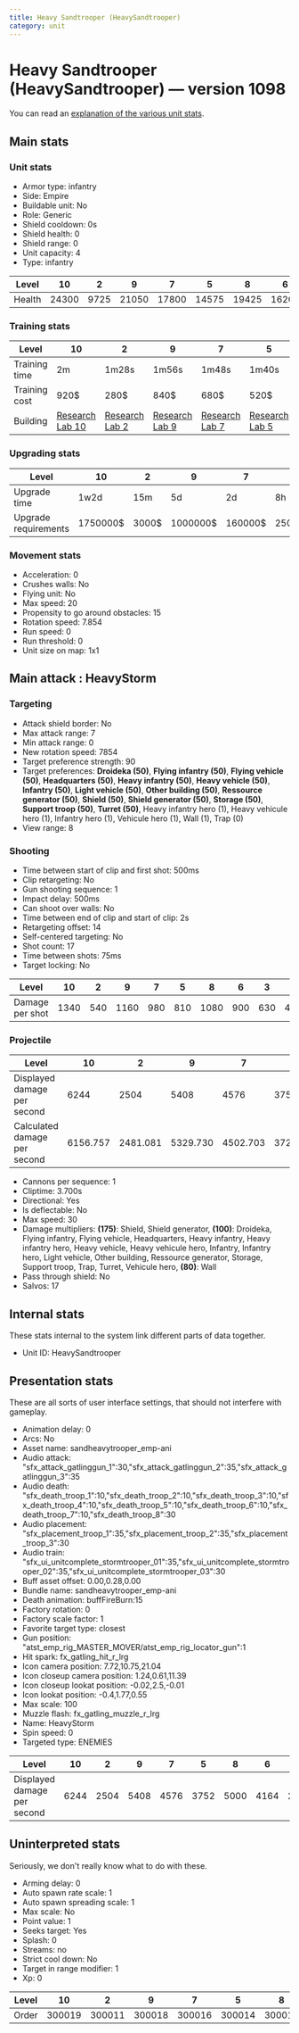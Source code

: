 ```yaml
---
title: Heavy Sandtrooper (HeavySandtrooper)
category: unit
---
```


# Heavy Sandtrooper (HeavySandtrooper) — version 1098

You can read an [explanation  of the various unit stats](unitexplained.md).

## Main stats

### Unit stats

  * Armor type: infantry
  * Side: Empire
  * Buildable unit: No
  * Role: Generic
  * Shield cooldown: 0s
  * Shield health: 0
  * Shield range: 0
  * Unit capacity: 4
  * Type: infantry

|Level |10   |2   |9    |7    |5    |8    |6    |3    |1   |4    |
|------|-----|----|-----|-----|-----|-----|-----|-----|----|-----|
|Health|24300|9725|21050|17800|14575|19425|16200|11325|8100|12950|


### Training stats

|Level        |10                                      |2                                      |9                                      |7                                      |5                                      |8                                      |6                                      |3                                      |1                                |4                                      |
|-------------|----------------------------------------|---------------------------------------|---------------------------------------|---------------------------------------|---------------------------------------|---------------------------------------|---------------------------------------|---------------------------------------|---------------------------------|---------------------------------------|
|Training time|2m                                      |1m28s                                  |1m56s                                  |1m48s                                  |1m40s                                  |1m52s                                  |1m44s                                  |1m32s                                  |1m20s                            |1m36s                                  |
|Training cost|920$                                    |280$                                   |840$                                   |680$                                   |520$                                   |800$                                   |600$                                   |360$                                   |200$                             |440$                                   |
|Building     |[Research Lab 10](empireOffenseLab.html)|[Research Lab 2](empireOffenseLab.html)|[Research Lab 9](empireOffenseLab.html)|[Research Lab 7](empireOffenseLab.html)|[Research Lab 5](empireOffenseLab.html)|[Research Lab 8](empireOffenseLab.html)|[Research Lab 6](empireOffenseLab.html)|[Research Lab 3](empireOffenseLab.html)|[Barracks 6](empireBarracks.html)|[Research Lab 4](empireOffenseLab.html)|


### Upgrading stats

|Level               |10      |2    |9       |7      |5     |8      |6      |3    |1    |4     |
|--------------------|--------|-----|--------|-------|------|-------|-------|-----|-----|------|
|Upgrade time        |1w2d    |15m  |5d      |2d     |8h    |3d12h  |1d     |1h   |0s   |3h30m |
|Upgrade requirements|1750000$|3000$|1000000$|160000$|25000$|320000$|100000$|6000$|3000$|12500$|


### Movement stats

  * Acceleration: 0
  * Crushes walls: No
  * Flying unit: No
  * Max speed: 20
  * Propensity to go around obstacles: 15
  * Rotation speed: 7.854
  * Run speed: 0
  * Run threshold: 0
  * Unit size on map: 1x1

## Main attack : HeavyStorm

### Targeting

  * Attack shield border: No
  * Max attack range: 7
  * Min attack range: 0
  * New rotation speed: 7854
  * Target preference strength: 90
  * Target preferences: **Droideka (50)**, **Flying infantry (50)**, **Flying vehicle (50)**, **Headquarters (50)**, **Heavy infantry (50)**, **Heavy vehicle (50)**, **Infantry (50)**, **Light vehicle (50)**, **Other building (50)**, **Ressource generator (50)**, **Shield (50)**, **Shield generator (50)**, **Storage (50)**, **Support troop (50)**, **Turret (50)**, Heavy infantry hero (1), Heavy vehicule hero (1), Infantry hero (1), Vehicule hero (1), Wall (1), Trap (0)
  * View range: 8

### Shooting

  * Time between start of clip and first shot: 500ms
  * Clip retargeting: No
  * Gun shooting sequence: 1
  * Impact delay: 500ms
  * Can shoot over walls: No
  * Time between end of clip and start of clip: 2s
  * Retargeting offset: 14
  * Self-centered targeting: No
  * Shot count: 17
  * Time between shots: 75ms
  * Target locking: No

|Level          |10  |2  |9   |7  |5  |8   |6  |3  |1  |4  |
|---------------|----|---|----|---|---|----|---|---|---|---|
|Damage per shot|1340|540|1160|980|810|1080|900|630|450|720|


### Projectile

|Level                       |10      |2       |9       |7       |5       |8       |6       |3       |1       |4       |
|----------------------------|--------|--------|--------|--------|--------|--------|--------|--------|--------|--------|
|Displayed damage per second |6244    |2504    |5408    |4576    |3752    |5000    |4164    |2916    |2080    |3328    |
|Calculated damage per second|6156.757|2481.081|5329.730|4502.703|3721.622|4962.162|4135.135|2894.595|2067.568|3308.108|


  * Cannons per sequence: 1
  * Cliptime: 3.700s
  * Directional: Yes
  * Is deflectable: No
  * Max speed: 30
  * Damage multipliers: **(175)**: Shield, Shield generator, **(100)**: Droideka, Flying infantry, Flying vehicle, Headquarters, Heavy infantry, Heavy infantry hero, Heavy vehicle, Heavy vehicule hero, Infantry, Infantry hero, Light vehicle, Other building, Ressource generator, Storage, Support troop, Trap, Turret, Vehicule hero, **(80)**: Wall
  * Pass through shield: No
  * Salvos: 17

## Internal stats

These stats internal to the system link different parts of data together.

  * Unit ID: HeavySandtrooper

## Presentation stats

These are all sorts of user interface settings, that should not interfere with gameplay.

  * Animation delay: 0
  * Arcs: No
  * Asset name: sandheavytrooper_emp-ani
  * Audio attack: "sfx_attack_gatlinggun_1":30,"sfx_attack_gatlinggun_2":35,"sfx_attack_gatlinggun_3":35
  * Audio death: "sfx_death_troop_1":10,"sfx_death_troop_2":10,"sfx_death_troop_3":10,"sfx_death_troop_4":10,"sfx_death_troop_5":10,"sfx_death_troop_6":10,"sfx_death_troop_7":10,"sfx_death_troop_8":30
  * Audio placement: "sfx_placement_troop_1":35,"sfx_placement_troop_2":35,"sfx_placement_troop_3":30
  * Audio train: "sfx_ui_unitcomplete_stormtrooper_01":35,"sfx_ui_unitcomplete_stormtrooper_02":35,"sfx_ui_unitcomplete_stormtrooper_03":30
  * Buff asset offset: 0.00,0.28,0.00
  * Bundle name: sandheavytrooper_emp-ani
  * Death animation: buffFireBurn:15
  * Factory rotation: 0
  * Factory scale factor: 1
  * Favorite target type: closest
  * Gun position: "atst_emp_rig_MASTER_MOVER/atst_emp_rig_locator_gun":1
  * Hit spark: fx_gatling_hit_r_lrg
  * Icon camera position: 7.72,10.75,21.04
  * Icon closeup camera position: 1.24,0.61,11.39
  * Icon closeup lookat position: -0.02,2.5,-0.01
  * Icon lookat position: -0.4,1.77,0.55
  * Max scale: 100
  * Muzzle flash: fx_gatling_muzzle_r_lrg
  * Name: HeavyStorm
  * Spin speed: 0
  * Targeted type: ENEMIES

|Level                      |10  |2   |9   |7   |5   |8   |6   |3   |1   |4   |
|---------------------------|----|----|----|----|----|----|----|----|----|----|
|Displayed damage per second|6244|2504|5408|4576|3752|5000|4164|2916|2080|3328|


## Uninterpreted stats

Seriously, we don't really know what to do with these.

  * Arming delay: 0
  * Auto spawn rate scale: 1
  * Auto spawn spreading scale: 1
  * Max scale: No
  * Point value: 1
  * Seeks target: Yes
  * Splash: 0
  * Streams: no
  * Strict cool down: No
  * Target in range modifier: 1
  * Xp: 0

|Level|10    |2     |9     |7     |5     |8     |6     |3     |1     |4     |
|-----|------|------|------|------|------|------|------|------|------|------|
|Order|300019|300011|300018|300016|300014|300017|300015|300012|300010|300013|



